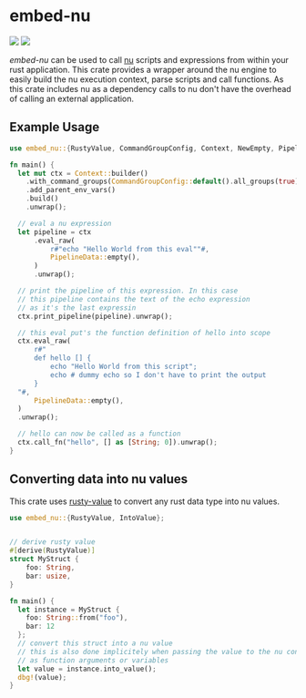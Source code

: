 # embed-nu

[![](https://img.shields.io/crates/v/embed-nu?style=for-the-badge)](https://crates.io/crates/embed-nu)
[![](https://img.shields.io/docsrs/embed-nu/latest?style=for-the-badge)](https://docs.rs/embed-nu/)

*embed-nu* can be used to call [nu](https://github.com/nushell/nushell) scripts and expressions
from within your rust application. This crate provides a wrapper around the nu engine to easily build
the nu execution context, parse scripts and call functions. As this crate includes nu as a dependency
calls to nu don't have the overhead of calling an external application. 

## Example Usage

```rust
use embed_nu::{RustyValue, CommandGroupConfig, Context, NewEmpty, PipelineData};

fn main() {
  let mut ctx = Context::builder()
    .with_command_groups(CommandGroupConfig::default().all_groups(true))
    .add_parent_env_vars()
    .build()
    .unwrap();

  // eval a nu expression
  let pipeline = ctx
      .eval_raw(
          r#"echo "Hello World from this eval""#,
          PipelineData::empty(),
      )
      .unwrap();

  // print the pipeline of this expression. In this case
  // this pipeline contains the text of the echo expression
  // as it's the last expressin 
  ctx.print_pipeline(pipeline).unwrap();

  // this eval put's the function definition of hello into scope 
  ctx.eval_raw(
      r#"
      def hello [] {
          echo "Hello World from this script";
          echo # dummy echo so I don't have to print the output
      }        
  "#,
      PipelineData::empty(),
  )
  .unwrap();

  // hello can now be called as a function
  ctx.call_fn("hello", [] as [String; 0]).unwrap();
}
```


## Converting data into nu values

This crate uses [rusty-value](https://github.com/Trivernis/rusty-value) to convert any rust
data type into nu values.

```rust
use embed_nu::{RustyValue, IntoValue};


// derive rusty value
#[derive(RustyValue)]
struct MyStruct {
    foo: String,
    bar: usize,
}

fn main() {
  let instance = MyStruct {
    foo: String::from("foo"),
    bar: 12
  };
  // convert this struct into a nu value
  // this is also done implicitely when passing the value to the nu context
  // as function arguments or variables
  let value = instance.into_value();
  dbg!(value);
}
```